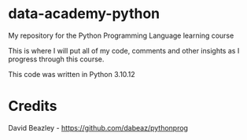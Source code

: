 # data-academy-python
My repository for the Python Programming Language learning course

This is where I will put all of my code, comments and other insights as I progress through this course.

This code was written in Python 3.10.12

# Credits
David Beazley  - https://github.com/dabeaz/pythonprog